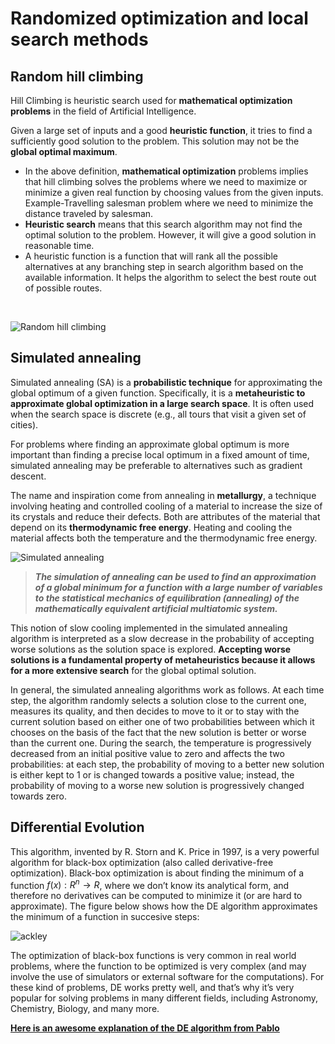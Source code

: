 # Randomized optimization and local search methods

## Random hill climbing

Hill Climbing is heuristic search used for **mathematical optimization problems** in the field of Artificial Intelligence.

Given a large set of inputs and a good **heuristic function**, it tries to find a sufficiently good solution to the problem. This solution may not be the **global optimal maximum**.


* In the above definition, **mathematical optimization** problems implies that hill climbing solves the problems where we need to maximize or minimize a given real function by choosing values from the given inputs. Example-Travelling salesman problem where we need to minimize the distance traveled by salesman.
* **Heuristic search** means that this search algorithm may not find the optimal solution to the problem. However, it will give a good solution in reasonable time.
* A heuristic function is a function that will rank all the possible alternatives at any branching step in search algorithm based on the available information. It helps the algorithm to select the best route out of possible routes.

<br>

![Random hill climbing](https://i.stack.imgur.com/HISbC.png)

## Simulated annealing

Simulated annealing (SA) is a **probabilistic technique** for approximating the global optimum of a given function. Specifically, it is a **metaheuristic to approximate global optimization in a large search space**. It is often used when the search space is discrete (e.g., all tours that visit a given set of cities). 

For problems where finding an approximate global optimum is more important than finding a precise local optimum in a fixed amount of time, simulated annealing may be preferable to alternatives such as gradient descent.

The name and inspiration come from annealing in **metallurgy**, a technique involving heating and controlled cooling of a material to increase the size of its crystals and reduce their defects. Both are attributes of the material that depend on its **thermodynamic free energy**. Heating and cooling the material affects both the temperature and the thermodynamic free energy.

![Simulated annealing](https://upload.wikimedia.org/wikipedia/commons/d/d5/Hill_Climbing_with_Simulated_Annealing.gif)

> ***The simulation of annealing can be used to find an approximation of a global minimum for a function with a large number of variables to the statistical mechanics of equilibration (annealing) of the mathematically equivalent artificial multiatomic system.***

This notion of slow cooling implemented in the simulated annealing algorithm is interpreted as a slow decrease in the probability of accepting worse solutions as the solution space is explored. **Accepting worse solutions is a fundamental property of metaheuristics because it allows for a more extensive search** for the global optimal solution. 

In general, the simulated annealing algorithms work as follows. At each time step, the algorithm randomly selects a solution close to the current one, measures its quality, and then decides to move to it or to stay with the current solution based on either one of two probabilities between which it chooses on the basis of the fact that the new solution is better or worse than the current one. During the search, the temperature is progressively decreased from an initial positive value to zero and affects the two probabilities: at each step, the probability of moving to a better new solution is either kept to 1 or is changed towards a positive value; instead, the probability of moving to a worse new solution is progressively changed towards zero. 

## Differential Evolution
This algorithm, invented by R. Storn and K. Price in 1997, is a very powerful algorithm for black-box optimization (also called derivative-free optimization). Black-box optimization is about finding the minimum of a function $f(x):R^n→R$, where we don’t know its analytical form, and therefore no derivatives can be computed to minimize it (or are hard to approximate). The figure below shows how the DE algorithm approximates the minimum of a function in succesive steps:

![ackley](https://raw.githubusercontent.com/tirthajyoti/Randomized_local_optimization/master/Images/ackley.gif)

The optimization of black-box functions is very common in real world problems, where the function to be optimized is very complex (and may involve the use of simulators or external software for the computations). For these kind of problems, DE works pretty well, and that’s why it’s very popular for solving problems in many different fields, including Astronomy, Chemistry, Biology, and many more.

**[Here is an awesome explanation of the DE algorithm from Pablo](https://pablormier.github.io/2017/09/05/a-tutorial-on-differential-evolution-with-python/)**

